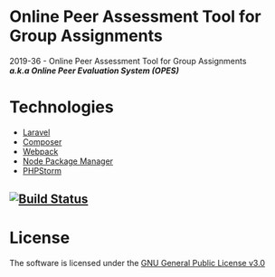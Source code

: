# Online Peer Assessment Tool for Group Assignments
2019-36 - Online Peer Assessment Tool for Group Assignments<br>
***a.k.a Online Peer Evaluation System (OPES)***

# Technologies
* [Laravel](https://github.com/laravel/laravel)
* [Composer](https://getcomposer.org/)
* [Webpack](https://webpack.js.org/)
* [Node Package Manager](https://www.npmjs.com/)
* [PHPStorm](https://www.jetbrains.com/phpstorm/promo/)

## [![Build Status](https://travis-ci.com/Damian96/peer-assesment-app.svg?branch=master)](https://travis-ci.com/Damian96/peer-assesment-app)

# License
The software is licensed under the [GNU General Public License v3.0](https://github.com/Damian96/peer-assesment-app/blob/master/LICENSE)
